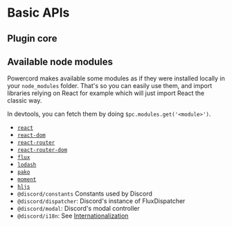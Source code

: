 <!--
  Copyright (c) 2020-2021 aetheryx & Cynthia K. Rey
  This work is licensed under a Creative Commons Attribution-NoDerivatives 4.0 International License.
  https://creativecommons.org/licenses/by-nd/4.0
-->

# Basic APIs
## Plugin core
<!-- todo: write stuff -->

## Available node modules
Powercord makes available some modules as if they were installed locally in your `node_modules` folder. That's so
you can easily use them, and import libraries relying on React for example which will just import React the classic
way.

In devtools, you can fetch them by doing `$pc.modules.get('<module>')`.

 - [`react`](https://npm.im/react)
 - [`react-dom`](https://npm.im/react-dom)
 - [`react-router`](https://npm.im/react-router)
 - [`react-router-dom`](https://npm.im/react-router-dom)
 - [`flux`](https://npm.im/flux)
 - [`lodash`](https://npm.im/lodash)
 - [`pako`](https://npm.im/pako)
 - [`moment`](https://npm.im/moment)
 - [`hljs`](https://npm.im/hljs)
 - `@discord/constants` Constants used by Discord
 - `@discord/dispatcher`: Discord's instance of FluxDispatcher
 - `@discord/modal`: Discord's modal controller
 - `@discord/i18n`: See [Internationalization](##advanced-plugins/i18n)

<!-- node: @discord/http is intentionally left undocumented here -->
